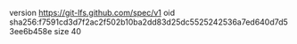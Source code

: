 version https://git-lfs.github.com/spec/v1
oid sha256:f7591cd3d7f2ac2f502b10ba2dd83d25dc5525242536a7ed640d7d53ee6b458e
size 40
